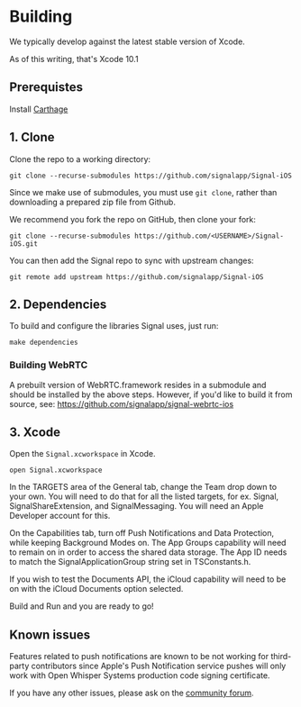 # Building

We typically develop against the latest stable version of Xcode.

As of this writing, that's Xcode 10.1

## Prerequistes

Install [Carthage](https://github.com/Carthage/Carthage#installing-carthage)

## 1. Clone

Clone the repo to a working directory:

```
git clone --recurse-submodules https://github.com/signalapp/Signal-iOS
```

Since we make use of submodules, you must use `git clone`, rather than
downloading a prepared zip file from Github.

We recommend you fork the repo on GitHub, then clone your fork:

```
git clone --recurse-submodules https://github.com/<USERNAME>/Signal-iOS.git
```

You can then add the Signal repo to sync with upstream changes:

```
git remote add upstream https://github.com/signalapp/Signal-iOS
```

## 2. Dependencies

To build and configure the libraries Signal uses, just run:

```
make dependencies
```

### Building WebRTC

A prebuilt version of WebRTC.framework resides in a submodule and should be
installed by the above steps.  However, if you'd like to build it from source,
see: https://github.com/signalapp/signal-webrtc-ios

## 3. Xcode

Open the `Signal.xcworkspace` in Xcode.

```
open Signal.xcworkspace
```

In the TARGETS area of the General tab, change the Team drop down to
your own. You will need to do that for all the listed targets, for ex. 
Signal, SignalShareExtension, and SignalMessaging. You will need an Apple
Developer account for this. 

On the Capabilities tab, turn off Push Notifications and Data Protection,
while keeping Background Modes on. The App Groups capability will need to
remain on in order to access the shared data storage. The App ID needs to
match the SignalApplicationGroup string set in TSConstants.h. 

If you wish to test the Documents API, the iCloud capability will need to
be on with the iCloud Documents option selected.

Build and Run and you are ready to go!

## Known issues

Features related to push notifications are known to be not working for
third-party contributors since Apple's Push Notification service pushes
will only work with Open Whisper Systems production code signing
certificate.

If you have any other issues, please ask on the [community forum](https://whispersystems.discoursehosting.net/).

